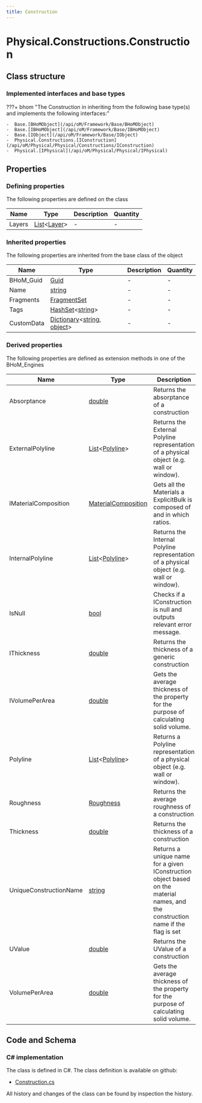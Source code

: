 ```yaml
---
title: Construction
---
```


# Physical.Constructions.Construction



## Class structure

### Implemented interfaces and base types

???+ bhom "The Construction in inheriting from the following base type(s) and implements the following interfaces:"

    -  Base.[BHoMObject](/api/oM/Framework/Base/BHoMObject)
    -  Base.[IBHoMObject](/api/oM/Framework/Base/IBHoMObject)
    -  Base.[IObject](/api/oM/Framework/Base/IObject)
    -  Physical.Constructions.[IConstruction](/api/oM/Physical/Physical/Constructions/IConstruction)
    -  Physical.[IPhysical](/api/oM/Physical/Physical/IPhysical)


## Properties



### Defining properties

The following properties are defined on the class

| Name             | Type             | Description      | Quantity         |
|------------------|------------------|------------------|------------------|
| Layers | [List](https://learn.microsoft.com/en-us/dotnet/api/System.Collections.Generic.List-1?view=netstandard-2.0)&lt;[Layer](/api/oM/Physical/Physical/Constructions/Layer)&gt; | - | - |


### Inherited properties
The following properties are inherited from the base class of the object

| Name             | Type             | Description      | Quantity         |
|------------------|------------------|------------------|------------------|
| BHoM_Guid | [Guid](https://learn.microsoft.com/en-us/dotnet/api/System.Guid?view=netstandard-2.0) | - | - |
| Name | [string](https://learn.microsoft.com/en-us/dotnet/api/System.String?view=netstandard-2.0) | - | - |
| Fragments | [FragmentSet](/api/oM/Framework/Base/FragmentSet) | - | - |
| Tags | [HashSet](https://learn.microsoft.com/en-us/dotnet/api/System.Collections.Generic.HashSet-1?view=netstandard-2.0)&lt;[string](https://learn.microsoft.com/en-us/dotnet/api/System.String?view=netstandard-2.0)&gt; | - | - |
| CustomData | [Dictionary](https://learn.microsoft.com/en-us/dotnet/api/System.Collections.Generic.Dictionary-2?view=netstandard-2.0)&lt;[string](https://learn.microsoft.com/en-us/dotnet/api/System.String?view=netstandard-2.0), [object](https://learn.microsoft.com/en-us/dotnet/api/System.Object?view=netstandard-2.0)&gt; | - | - |


### Derived properties

The following properties are defined as extension methods in one of the BHoM_Engines

| Name             | Type             | Description      | Quantity         | Engine           |
|------------------|------------------|------------------|------------------|------------------|
| Absorptance | [double](https://learn.microsoft.com/en-us/dotnet/api/System.Double?view=netstandard-2.0) | Returns the absorptance of a construction | - | Environment_Engine |
| ExternalPolyline | [List](https://learn.microsoft.com/en-us/dotnet/api/System.Collections.Generic.List-1?view=netstandard-2.0)&lt;[Polyline](/api/oM/Dimensional/Geometry/Polyline)&gt; | Returns the External Polyline representation of a physical object (e.g. wall or window). | - | Physical_Engine |
| IMaterialComposition | [MaterialComposition](/api/oM/Physical/Physical/Materials/MaterialComposition) | Gets all the Materials a ExplicitBulk is composed of and in which ratios. | [Ratio](/api/oM/Dimensional/Quantities/Attributes/Ratio) [-] | Physical_Engine |
| InternalPolyline | [List](https://learn.microsoft.com/en-us/dotnet/api/System.Collections.Generic.List-1?view=netstandard-2.0)&lt;[Polyline](/api/oM/Dimensional/Geometry/Polyline)&gt; | Returns the Internal Polyline representation of a physical object (e.g. wall or window). | - | Physical_Engine |
| IsNull | [bool](https://learn.microsoft.com/en-us/dotnet/api/System.Boolean?view=netstandard-2.0) | Checks if a IConstruction is null and outputs relevant error message. | - | Physical_Engine |
| IThickness | [double](https://learn.microsoft.com/en-us/dotnet/api/System.Double?view=netstandard-2.0) | Returns the thickness of a generic construction | - | Physical_Engine |
| IVolumePerArea | [double](https://learn.microsoft.com/en-us/dotnet/api/System.Double?view=netstandard-2.0) | Gets the average thickness of the property for the purpose of calculating solid volume. | [Length](/api/oM/Dimensional/Quantities/Attributes/Length) [m] | Physical_Engine |
| Polyline | [List](https://learn.microsoft.com/en-us/dotnet/api/System.Collections.Generic.List-1?view=netstandard-2.0)&lt;[Polyline](/api/oM/Dimensional/Geometry/Polyline)&gt; | Returns a Polyline representation of a physical object (e.g. wall or window). | - | Physical_Engine |
| Roughness | [Roughness](/api/oM/Analytical/Environment/MaterialFragments/Roughness) | Returns the average roughness of a construction | - | Environment_Engine |
| Thickness | [double](https://learn.microsoft.com/en-us/dotnet/api/System.Double?view=netstandard-2.0) | Returns the thickness of a construction | - | Physical_Engine |
| UniqueConstructionName | [string](https://learn.microsoft.com/en-us/dotnet/api/System.String?view=netstandard-2.0) | Returns a unique name for a given IConstruction object based on the material names, and the construction name if the flag is set | - | Environment_Engine |
| UValue | [double](https://learn.microsoft.com/en-us/dotnet/api/System.Double?view=netstandard-2.0) | Returns the UValue of a construction | - | Environment_Engine |
| VolumePerArea | [double](https://learn.microsoft.com/en-us/dotnet/api/System.Double?view=netstandard-2.0) | Gets the average thickness of the property for the purpose of calculating solid volume. | [Length](/api/oM/Dimensional/Quantities/Attributes/Length) [m] | Physical_Engine |


## Code and Schema

### C# implementation

The class is defined in C#. The class definition is available on github:

- [Construction.cs](https://github.com/BHoM/BHoM/blob/develop/Physical_oM/Constructions\Construction.cs)

All history and changes of the class can be found by inspection the history.
